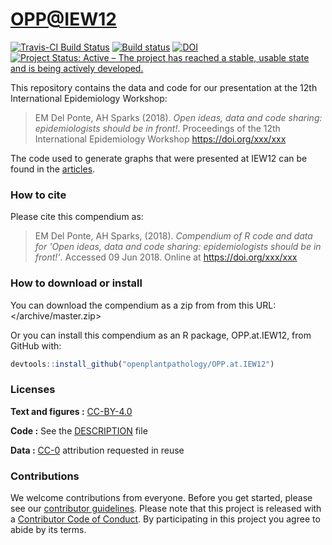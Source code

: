 
<!-- README.md is generated from README.Rmd. Please edit that file -->
<OPP@IEW12>
===========

[![Travis-CI Build Status](https://travis-ci.org/openplantpathology/OPP.at.IEW12.svg?branch=master)](https://travis-ci.org/openplantpathology/OPP.at.IEW12) [![Build status](https://ci.appveyor.com/api/projects/status/8ok5o041d45yfa46/branch/master?svg=true)](https://ci.appveyor.com/project/adamhsparks/opp-at-iew12/branch/master) [![DOI](https://zenodo.org/badge/136692607.svg)](https://zenodo.org/badge/latestdoi/136692607) [![Project Status: Active – The project has reached a stable, usable state and is being actively developed.](http://www.repostatus.org/badges/latest/active.svg)](http://www.repostatus.org/#active)

This repository contains the data and code for our presentation at the 12th International Epidemiology Workshop:

> EM Del Ponte, AH Sparks (2018). *Open ideas, data and code sharing: epidemiologists should be in front!*. Proceedings of the 12th International Epidemiology Workshop <https://doi.org/xxx/xxx>

The code used to generate graphs that were presented at IEW12 can be found in the [articles](https://openplantpathology.github.io/OPP.at.IEW12/articles/IEW12_slides.html).

### How to cite

Please cite this compendium as:

> EM Del Ponte, AH Sparks, (2018). *Compendium of R code and data for 'Open ideas, data and code sharing: epidemiologists should be in front!'*. Accessed 09 Jun 2018. Online at <https://doi.org/xxx/xxx>

### How to download or install

You can download the compendium as a zip from from this URL: </archive/master.zip>

Or you can install this compendium as an R package, OPP.at.IEW12, from GitHub with:

``` r
devtools::install_github("openplantpathology/OPP.at.IEW12")
```

### Licenses

**Text and figures :** [CC-BY-4.0](http://creativecommons.org/licenses/by/4.0/)

**Code :** See the [DESCRIPTION](DESCRIPTION) file

**Data :** [CC-0](http://creativecommons.org/publicdomain/zero/1.0/) attribution requested in reuse

### Contributions

We welcome contributions from everyone. Before you get started, please see our [contributor guidelines](CONTRIBUTING.md). Please note that this project is released with a [Contributor Code of Conduct](CONDUCT.md). By participating in this project you agree to abide by its terms.
